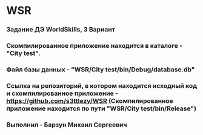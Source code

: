 # WSR
### Задание ДЭ WorldSkills, 3 Вариант
### Скомпилированное приложение находится в каталоге - "City test".
### Файл базы данных - "WSR/City test/bin/Debug/database.db"
### Ссылка на репозиторий, в котором находится исходный код и скомпилированное приложение - https://github.com/s3ttlezy/WSR (Скомпилированное приложение находится по пути "WSR/City test/bin/Release")
### Выполнил - Барзун Михаил Сергеевич

